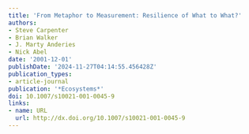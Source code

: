 ```yaml
---
title: 'From Metaphor to Measurement: Resilience of What to What?'
authors:
- Steve Carpenter
- Brian Walker
- J. Marty Anderies
- Nick Abel
date: '2001-12-01'
publishDate: '2024-11-27T04:14:55.456428Z'
publication_types:
- article-journal
publication: '*Ecosystems*'
doi: 10.1007/s10021-001-0045-9
links:
- name: URL
  url: http://dx.doi.org/10.1007/s10021-001-0045-9
---
```

